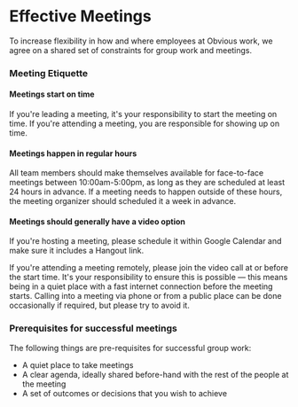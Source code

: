 # Effective Meetings

To increase flexibility in how and where employees at Obvious work, we agree on a shared set of constraints for group work and meetings.

### Meeting Etiquette

#### Meetings start on time

If you're leading a meeting, it's your responsibility to start the meeting on time. If you're attending a meeting, you are responsible for showing up on time.

#### Meetings happen in regular hours

All team members should make themselves available for face-to-face meetings between 10:00am-5:00pm, as long as they are scheduled at least 24 hours in advance. If a meeting needs to happen outside of these hours, the meeting organizer should scheduled it a week in advance.

#### Meetings should generally have a video option

If you're hosting a meeting, please schedule it within Google Calendar and make sure it includes a Hangout link.

If you're attending a meeting remotely, please join the video call at or before the start time. It's your responsibility to ensure this is possible — this means being in a quiet place with a fast internet connection before the meeting starts. Calling into a meeting via phone or from a public place can be done occasionally if required, but please try to avoid it.

### Prerequisites for successful meetings

The following things are pre-requisites for successful group work:

* A quiet place to take meetings
* A clear agenda, ideally shared before-hand with the rest of the people at the meeting
* A set of outcomes or decisions that you wish to achieve

